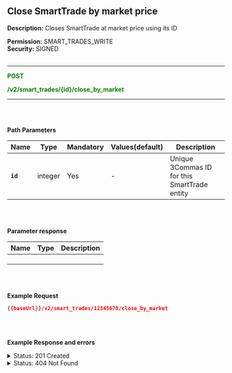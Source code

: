 ## Close SmartTrade by market price<br>

**Description:** Closes SmartTrade at market price using its ID<br>

**Permission:** SMART_TRADES_WRITE<br>
**Security:** SIGNED<br>
<br>

-------- 

<mark style="color:green;background-color:white">**POST**

<mark style="color:green;background-color:white">**/v2/smart_trades/{id}/close_by_market**

-------- 
<br>
<br>

**Path Parameters**<br>

| Name | Type |	Mandatory |	Values(default)	| Description|
|------|------|-----------|-----------------|------------|
|**`id`**  | integer | Yes | - | Unique 3Commas ID for this SmartTrade entity |

<br>
<br>


**Parameter response**<br>

| Name | Type |	Description|
|------|------|------------|
|**` `**| | | 

<br>
<br>

**Example Request**<br>

```json
{{baseUrl}}/v2/smart_trades/12345678/close_by_market
```
<br>
<br>

**Example Response and errors**<br>
<details>

<summary>Status: 201 Created</summary><br>

```json
{
    "id": 12345678,
    "version": 2,
    "account": {
        "id": 32402783,
        "type": "binance_us",
        "name": "My Binance US",
        "market": "Binance US Spot",
        "link": "/accounts/32402783"
    },
    "pair": "USDT_1INCH",
    "instant": false,
    "status": {
        "type": "panic_sell_pending",
        "basic_type": "panic_sell_pending",
        "title": "Closing at Market Price"
    },
    "leverage": {
        "enabled": false
    },
    "position": {
        "type": "sell",
        "editable": false,
        "units": {
            "value": "7.8",
            "editable": false
        },
        "price": {
            "value": "0.2534",
            "value_without_commission": "0.255",
            "editable": false
        },
        "total": {
            "value": "1.977066"
        },
        "order_type": "conditional",
        "conditional": {
            "editable": false,
            "price": {
                "value": "0.255",
                "type": "bid"
            },
            "order_type": "limit",
            "trailing": {
                "enabled": false,
                "percent": null
            }
        },
        "status": {
            "type": "finished",
            "basic_type": "finished",
            "title": "Finished"
        }
    },
    "take_profit": {
        "enabled": false,
        "price_type": "value",
        "steps": []
    },
    "stop_loss": {
        "enabled": false
    },
    "reduce_funds": {
        "steps": []
    },
    "market_close": {},
    "note": "",
    "note_raw": null,
    "skip_enter_step": false,
    "data": {
        "editable": false,
        "current_price": {
            "day_change_percent": "-0.72",
            "bid": "0.2582",
            "ask": "0.264",
            "last": "0.2621",
            "quote_volume": "1550.73315"
        },
        "target_price_type": "price",
        "orderbook_price_currency": "USDT",
        "base_order_finished": true,
        "missing_funds_to_close": "0.0",
        "liquidation_price": null,
        "average_enter_price": "0.2534",
        "average_close_price": null,
        "average_enter_price_without_commission": "0.255",
        "average_close_price_without_commission": null,
        "panic_sell_available": false,
        "add_funds_available": false,
        "reduce_funds_available": false,
        "force_start_available": false,
        "force_process_available": true,
        "cancel_available": false,
        "finished": false,
        "base_position_step_finished": true,
        "entered_amount": "7.8",
        "entered_total": "1.977066",
        "closed_amount": "0.0",
        "closed_total": "0.0",
        "commission": 0.001,
        "created_at": "2024-09-10T14:44:22.416Z",
        "updated_at": "2024-09-10T17:53:29.049Z",
        "type": "smart_cover"
    },
    "profit": {
        "volume": "-0.0841932",
        "usd": "-0.0841932",
        "percent": "-4.26",
        "roe": null
    },
    "margin": {
        "amount": null,
        "total": null
    },
    "is_position_not_filled": false
}
```
</details>

<details>

<summary>Status: 404 Not Found</summary><br>

```json
{
    "error": "Not found",
    "error_description": "Smart Trade not found"
}
```
</details>